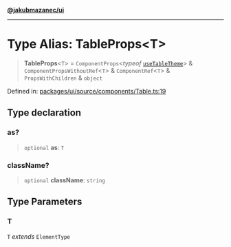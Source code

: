[**@jakubmazanec/ui**](../README.md)

---

# Type Alias: TableProps\<T\>

> **TableProps**\<`T`\> = `ComponentProps`\<_typeof_
> [`useTableTheme`](../variables/useTableTheme.md)\> & `ComponentPropsWithoutRef`\<`T`\> &
> `ComponentRef`\<`T`\> & `PropsWithChildren` & `object`

Defined in:
[packages/ui/source/components/Table.ts:19](https://github.com/jakubmazanec/tools/blob/5907d31a071e860d7db8b8a00f698d18fe23e18a/packages/ui/source/components/Table.ts#L19)

## Type declaration

### as?

> `optional` **as**: `T`

### className?

> `optional` **className**: `string`

## Type Parameters

### T

`T` _extends_ `ElementType`
